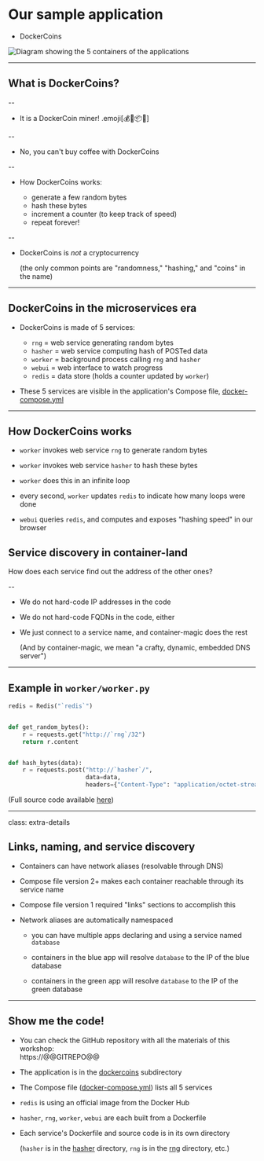 # Our sample application

- DockerCoins

![Diagram showing the 5 containers of the applications](images/dockercoins-diagram.svg)


---

## What is DockerCoins?

--

- It is a DockerCoin miner! .emoji[💰🐳📦🚢]

--

- No, you can't buy coffee with DockerCoins

--

- How DockerCoins works:

  - generate a few random bytes
  - hash these bytes
  - increment a counter (to keep track of speed)
  - repeat forever!

--

- DockerCoins is *not* a cryptocurrency

  (the only common points are "randomness," "hashing," and "coins" in the name)

---

## DockerCoins in the microservices era

- DockerCoins is made of 5 services:

  - `rng` = web service generating random bytes
  - `hasher` = web service computing hash of POSTed data
  - `worker` = background process calling `rng` and `hasher`
  - `webui` = web interface to watch progress
  - `redis` = data store (holds a counter updated by `worker`)

- These 5 services are visible in the application's Compose file,
  [docker-compose.yml](
  https://@@GITREPO@@/blob/master/dockercoins/docker-compose.yml)

---

## How DockerCoins works

- `worker` invokes web service `rng` to generate random bytes

- `worker` invokes web service `hasher` to hash these bytes

- `worker` does this in an infinite loop

- every second, `worker` updates `redis` to indicate how many loops were done

- `webui` queries `redis`, and computes and exposes "hashing speed" in our browser

## Service discovery in container-land

How does each service find out the address of the other ones?

--

- We do not hard-code IP addresses in the code

- We do not hard-code FQDNs in the code, either

- We just connect to a service name, and container-magic does the rest

  (And by container-magic, we mean "a crafty, dynamic, embedded DNS server")

---

## Example in `worker/worker.py`

```python
redis = Redis("`redis`")


def get_random_bytes():
    r = requests.get("http://`rng`/32")
    return r.content


def hash_bytes(data):
    r = requests.post("http://`hasher`/",
                      data=data,
                      headers={"Content-Type": "application/octet-stream"})
```

(Full source code available [here](
https://@@GITREPO@@/blob/8279a3bce9398f7c1a53bdd95187c53eda4e6435/dockercoins/worker/worker.py#L17
))

---

class: extra-details

## Links, naming, and service discovery

- Containers can have network aliases (resolvable through DNS)

- Compose file version 2+ makes each container reachable through its service name

- Compose file version 1 required "links" sections to accomplish this

- Network aliases are automatically namespaced

  - you can have multiple apps declaring and using a service named `database`

  - containers in the blue app will resolve `database` to the IP of the blue database

  - containers in the green app will resolve `database` to the IP of the green database

---

## Show me the code!

- You can check the GitHub repository with all the materials of this workshop:
  <br/>https://@@GITREPO@@

- The application is in the [dockercoins](
  https://@@GITREPO@@/tree/master/dockercoins)
  subdirectory

- The Compose file ([docker-compose.yml](
  https://@@GITREPO@@/blob/master/dockercoins/docker-compose.yml))
  lists all 5 services

- `redis` is using an official image from the Docker Hub

- `hasher`, `rng`, `worker`, `webui` are each built from a Dockerfile

- Each service's Dockerfile and source code is in its own directory

  (`hasher` is in the [hasher](https://@@GITREPO@@/blob/master/dockercoins/hasher/) directory,
  `rng` is in the [rng](https://@@GITREPO@@/blob/master/dockercoins/rng/)
  directory, etc.)
